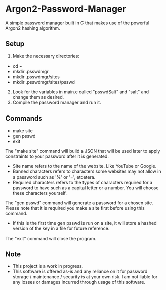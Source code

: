 # Argon2-Password-Manager
A simple password manager built in C that makes use of the powerful Argon2 hashing algorithm.

Setup
-
1. Make the necessary directories:
* cd ~
* mkdir .psswdmgr
* mkdir .psswdmgr/sites
* mkdir .psswdmgr/sites/psswd
2. Look for the variables in main.c called "psswdSalt" and "salt" and change them as desired.
3. Compile the password manager and run it.

Commands
-
* make site
* gen psswd
* exit

The "make site" command will build a JSON that will be used later to apply constraints to your password after it is generated.
* Site name refers to the name of the website. Like YouTube or Google.
* Banned characters refers to characters some websites may not allow in a password such as '%' or '=', etcetera.
* Required characters refers to the types of characters required for a password to have such as a capital letter or a number. You will choose these characters yourself.

The "gen psswd" command will generate a password for a chosen site. Please note that it is required you make a site first before using this command.
* If this is the first time gen psswd is run on a site, it will store a hashed version of the key in a file for future reference.

The "exit" command will close the program.

Note
-
* This project is a work in progress.
* This software is offered as-is and any reliance on it for password storage / maintenance / security is at your own risk. I am not liable for any losses or damages incurred through usage of this software.
